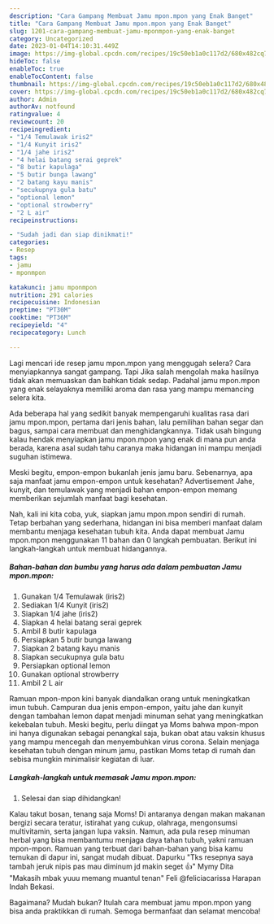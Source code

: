 ```yaml
---
description: "Cara Gampang Membuat Jamu mpon.mpon yang Enak Banget"
title: "Cara Gampang Membuat Jamu mpon.mpon yang Enak Banget"
slug: 1201-cara-gampang-membuat-jamu-mponmpon-yang-enak-banget
category: Uncategorized
date: 2023-01-04T14:10:31.449Z
image: https://img-global.cpcdn.com/recipes/19c50eb1a0c117d2/680x482cq70/jamu-mponmpon-foto-resep-utama.jpg
hideToc: false
enableToc: true
enableTocContent: false
thumbnail: https://img-global.cpcdn.com/recipes/19c50eb1a0c117d2/680x482cq70/jamu-mponmpon-foto-resep-utama.jpg
cover: https://img-global.cpcdn.com/recipes/19c50eb1a0c117d2/680x482cq70/jamu-mponmpon-foto-resep-utama.jpg
author: Admin
authorAv: notfound
ratingvalue: 4
reviewcount: 20
recipeingredient:
- "1/4 Temulawak iris2"
- "1/4 Kunyit iris2"
- "1/4 jahe iris2"
- "4 helai batang serai geprek"
- "8 butir kapulaga"
- "5 butir bunga lawang"
- "2 batang kayu manis"
- "secukupnya gula batu"
- "optional lemon"
- "optional strowberry"
- "2 L air"
recipeinstructions:

- "Sudah jadi dan siap dinikmati!"
categories:
- Resep
tags:
- jamu
- mponmpon

katakunci: jamu mponmpon 
nutrition: 291 calories
recipecuisine: Indonesian
preptime: "PT30M"
cooktime: "PT36M"
recipeyield: "4"
recipecategory: Lunch

---
```



Lagi mencari ide resep jamu mpon.mpon yang menggugah selera? Cara menyiapkannya sangat gampang. Tapi Jika salah mengolah maka hasilnya tidak akan memuaskan dan bahkan tidak sedap. Padahal jamu mpon.mpon yang enak selayaknya memiliki aroma dan rasa yang mampu memancing selera kita.


Ada beberapa hal yang sedikit banyak mempengaruhi kualitas rasa dari jamu mpon.mpon, pertama dari jenis bahan, lalu pemilihan bahan segar dan bagus, sampai cara membuat dan menghidangkannya. Tidak usah bingung kalau hendak menyiapkan jamu mpon.mpon yang enak di mana pun anda berada, karena asal sudah tahu caranya maka hidangan ini mampu menjadi suguhan istimewa.

Meski begitu, empon-empon bukanlah jenis jamu baru. Sebenarnya, apa saja manfaat jamu empon-empon untuk kesehatan? Advertisement Jahe, kunyit, dan temulawak yang menjadi bahan empon-empon memang memberikan sejumlah manfaat bagi kesehatan.


Nah, kali ini kita coba, yuk, siapkan jamu mpon.mpon sendiri di rumah. Tetap berbahan yang sederhana, hidangan ini bisa memberi manfaat dalam membantu menjaga kesehatan tubuh kita. Anda dapat membuat Jamu mpon.mpon menggunakan 11 bahan dan 0 langkah pembuatan. Berikut ini langkah-langkah untuk membuat hidangannya.

<!--inarticleads1-->

##### Bahan-bahan dan bumbu yang harus ada dalam pembuatan Jamu mpon.mpon:

1. Gunakan 1/4 Temulawak (iris2)
1. Sediakan 1/4 Kunyit (iris2)
1. Siapkan 1/4 jahe (iris2)
1. Siapkan 4 helai batang serai geprek
1. Ambil 8 butir kapulaga
1. Persiapkan 5 butir bunga lawang
1. Siapkan 2 batang kayu manis
1. Siapkan secukupnya gula batu
1. Persiapkan optional lemon
1. Gunakan optional strowberry
1. Ambil 2 L air


Ramuan mpon-mpon kini banyak diandalkan orang untuk meningkatkan imun tubuh. Campuran dua jenis empon-empon, yaitu jahe dan kunyit dengan tambahan lemon dapat menjadi minuman sehat yang meningkatkan kekebalan tubuh. Meski begitu, perlu diingat ya Moms bahwa mpon-mpon ini hanya digunakan sebagai penangkal saja, bukan obat atau vaksin khusus yang mampu mencegah dan menyembuhkan virus corona. Selain menjaga kesehatan tubuh dengan minum jamu, pastikan Moms tetap di rumah dan sebisa mungkin minimalisir kegiatan di luar. 

<!--inarticleads2-->

##### Langkah-langkah untuk memasak Jamu mpon.mpon:


1. Selesai dan siap dihidangkan!

Kalau takut bosan, tenang saja Moms! Di antaranya dengan makan makanan bergizi secara teratur, istirahat yang cukup, olahraga, mengonsumsi multivitamin, serta jangan lupa vaksin. Namun, ada pula resep minuman herbal yang bisa membantumu menjaga daya tahan tubuh, yakni ramuan mpon-mpon. Ramuan yang terbuat dari bahan-bahan yang bisa kamu temukan di dapur ini, sangat mudah dibuat. Dapurku &#34;Tks resepnya saya tambah jeruk nipis pas mau diminum jd makin seget 👍&#34; Mymy Dita &#34;Makasih mbak yuuu memang muantul tenan&#34; Feli @feliciacarissa Harapan Indah Bekasi. 

Bagaimana? Mudah bukan? Itulah cara membuat jamu mpon.mpon yang bisa anda praktikkan di rumah. Semoga bermanfaat dan selamat mencoba!
